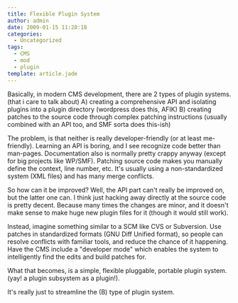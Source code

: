 ```yaml
---
title: Flexible Plugin System
author: admin
date: 2009-01-15 11:28:18
categories:
  - Uncategorized
tags: 
  - CMS
  - mod
  - plugin
template: article.jade
---
```


Basically, in modern CMS development, there are 2 types of plugin systems.  (that i care to talk about)
A) creating a comprehensive API and isolating plugins into a plugin directory (wordpress does this, AFIK)
B) creating patches to the source code through complex patching instructions (usually combined with an API too, and SMF sorta does this-ish)

The problem, is that neither is really developer-friendly (or at least me-friendly). Learning an API is boring, and I see recognize code better than man-pages. Documentation also is normally pretty crappy anyway (except for big projects like WP/SMF). Patching source code makes you manually define the context, line number, etc. It's usually using a non-standardized system (XML files) and has many merge conflicts.

So how can it be improved? Well, the API part can't really be improved on, but the latter one can. I think just hacking away directly at the source code is pretty decent. Because many times the changes are minor, and it doesn't make sense to make huge new plugin files for it (though it would still work).

Instead, imagine something similar to a SCM like CVS or Subversion. Use patches in standardized formats (GNU Diff Unified format), so people can resolve conflicts with familiar tools, and reduce the chance of it happening. Have the CMS include a "developer mode" which enables the system to intelligently find the edits and build patches for.

What that becomes, is a simple, flexible pluggable, portable plugin system. (yay! a plugin subsystem as a plugin!).

It's really just to streamline the (B) type of plugin system.
